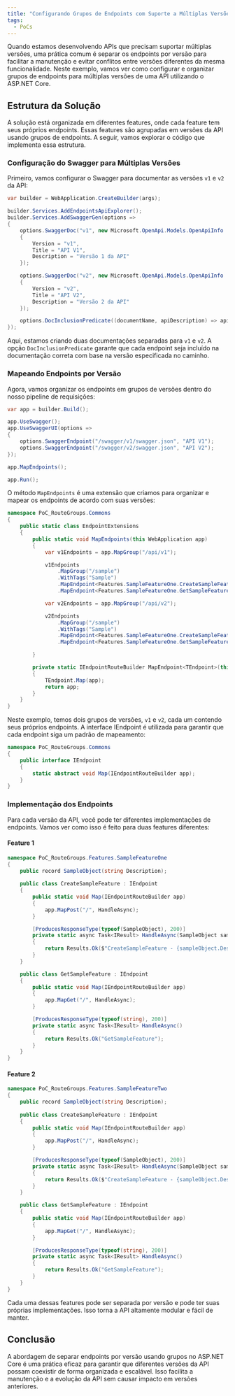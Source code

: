 ```yaml
---
title: "Configurando Grupos de Endpoints com Suporte a Múltiplas Versões da API no ASP.NET Core"
tags:
  - PoCs
---
```



Quando estamos desenvolvendo APIs que precisam suportar múltiplas versões, uma prática comum é separar os endpoints por versão para facilitar a manutenção e evitar conflitos entre versões diferentes da mesma funcionalidade. Neste exemplo, vamos ver como configurar e organizar grupos de endpoints para múltiplas versões de uma API utilizando o ASP.NET Core.


## Estrutura da Solução
A solução está organizada em diferentes features, onde cada feature tem seus próprios endpoints. Essas features são agrupadas em versões da API usando grupos de endpoints. A seguir, vamos explorar o código que implementa essa estrutura.

### Configuração do Swagger para Múltiplas Versões
Primeiro, vamos configurar o Swagger para documentar as versões `v1` e `v2` da API:

```csharp
var builder = WebApplication.CreateBuilder(args);

builder.Services.AddEndpointsApiExplorer();
builder.Services.AddSwaggerGen(options =>
{
    options.SwaggerDoc("v1", new Microsoft.OpenApi.Models.OpenApiInfo
    {
        Version = "v1",
        Title = "API V1",
        Description = "Versão 1 da API"
    });

    options.SwaggerDoc("v2", new Microsoft.OpenApi.Models.OpenApiInfo
    {
        Version = "v2",
        Title = "API V2",
        Description = "Versão 2 da API"
    });

    options.DocInclusionPredicate((documentName, apiDescription) => apiDescription.RelativePath!.StartsWith($"api/{documentName}"));
});
```
Aqui, estamos criando duas documentações separadas para `v1` e `v2`. A opção `DocInclusionPredicate` garante que cada endpoint seja incluído na documentação correta com base na versão especificada no caminho.

### Mapeando Endpoints por Versão
Agora, vamos organizar os endpoints em grupos de versões dentro do nosso pipeline de requisições:

```csharp
var app = builder.Build();

app.UseSwagger();
app.UseSwaggerUI(options =>
{
    options.SwaggerEndpoint("/swagger/v1/swagger.json", "API V1");
    options.SwaggerEndpoint("/swagger/v2/swagger.json", "API V2");
});

app.MapEndpoints();

app.Run();
```
O método `MapEndpoints` é uma extensão que criamos para organizar e mapear os endpoints de acordo com suas versões:

```csharp
namespace PoC_RouteGroups.Commons
{
    public static class EndpointExtensions
    {
        public static void MapEndpoints(this WebApplication app)
        {
            var v1Endpoints = app.MapGroup("/api/v1");

            v1Endpoints
                .MapGroup("/sample")
                .WithTags("Sample")
                .MapEndpoint<Features.SampleFeatureOne.CreateSampleFeature>()
                .MapEndpoint<Features.SampleFeatureOne.GetSampleFeature>();

            var v2Endpoints = app.MapGroup("/api/v2");

            v2Endpoints
                .MapGroup("/sample")
                .WithTags("Sample")
                .MapEndpoint<Features.SampleFeatureOne.CreateSampleFeature>()
                .MapEndpoint<Features.SampleFeatureOne.GetSampleFeature>();

        }

        private static IEndpointRouteBuilder MapEndpoint<TEndpoint>(this IEndpointRouteBuilder app) where TEndpoint : IEndpoint
        {
            TEndpoint.Map(app);
            return app;
        }
    }
}
```
Neste exemplo, temos dois grupos de versões, `v1` e `v2`, cada um contendo seus próprios endpoints. A interface IEndpoint é utilizada para garantir que cada endpoint siga um padrão de mapeamento:

```csharp
namespace PoC_RouteGroups.Commons
{
    public interface IEndpoint
    {
        static abstract void Map(IEndpointRouteBuilder app);
    }
}
```

### Implementação dos Endpoints
Para cada versão da API, você pode ter diferentes implementações de endpoints. Vamos ver como isso é feito para duas features diferentes:

#### Feature 1
```csharp
namespace PoC_RouteGroups.Features.SampleFeatureOne
{
    public record SampleObject(string Description);
    
    public class CreateSampleFeature : IEndpoint
    {
        public static void Map(IEndpointRouteBuilder app)
        {
            app.MapPost("/", HandleAsync);
        }

        [ProducesResponseType(typeof(SampleObject), 200)]
        private static async Task<IResult> HandleAsync(SampleObject sampleObject)
        {
            return Results.Ok($"CreateSampleFeature - {sampleObject.Description}");
        }
    }

    public class GetSampleFeature : IEndpoint
    {
        public static void Map(IEndpointRouteBuilder app)
        {
            app.MapGet("/", HandleAsync);
        }

        [ProducesResponseType(typeof(string), 200)]
        private static async Task<IResult> HandleAsync()
        {
            return Results.Ok("GetSampleFeature");
        }
    }
}
```

#### Feature 2
```csharp
namespace PoC_RouteGroups.Features.SampleFeatureTwo
{
    public record SampleObject(string Description);
    
    public class CreateSampleFeature : IEndpoint
    {
        public static void Map(IEndpointRouteBuilder app)
        {
            app.MapPost("/", HandleAsync);
        }

        [ProducesResponseType(typeof(SampleObject), 200)]
        private static async Task<IResult> HandleAsync(SampleObject sampleObject)
        {
            return Results.Ok($"CreateSampleFeature - {sampleObject.Description}");
        }
    }

    public class GetSampleFeature : IEndpoint
    {
        public static void Map(IEndpointRouteBuilder app)
        {
            app.MapGet("/", HandleAsync);
        }

        [ProducesResponseType(typeof(string), 200)]
        private static async Task<IResult> HandleAsync()
        {
            return Results.Ok("GetSampleFeature");
        }
    }
}
```
Cada uma dessas features pode ser separada por versão e pode ter suas próprias implementações. Isso torna a API altamente modular e fácil de manter.

## Conclusão
A abordagem de separar endpoints por versão usando grupos no ASP.NET Core é uma prática eficaz para garantir que diferentes versões da API possam coexistir de forma organizada e escalável. Isso facilita a manutenção e a evolução da API sem causar impacto em versões anteriores.
